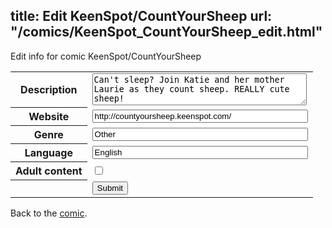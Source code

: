 title: Edit KeenSpot/CountYourSheep
url: "/comics/KeenSpot_CountYourSheep_edit.html"
---
Edit info for comic KeenSpot/CountYourSheep

<form name="comic" action="http://gaepostmail.appspot.com/comic/" method="post">
<table class="comicinfo">
<tr>
<th>Description</th><td><textarea name="description" cols="40" rows="3">Can't sleep? Join Katie and her mother Laurie as they count sheep. REALLY cute sheep!</textarea></td>
</tr>
<tr>
<th>Website</th><td><input type="text" name="url" value="http://countyoursheep.keenspot.com/" size="40"/></td>
</tr>
<tr>
<th>Genre</th><td><input type="text" name="genre" value="Other" size="40"/></td>
</tr>
<tr>
<th>Language</th><td><input type="text" name="language" value="English" size="40"/></td>
</tr>
<tr>
<th>Adult content</th><td><input type="checkbox" name="adult" value="adult" /></td>
</tr>
<tr>
<th></th><td>
<input type="hidden" name="comic" value="KeenSpot_CountYourSheep" />
<input type="submit" name="submit" value="Submit" />
</td>
</tr>
</table>
</form>

Back to the [comic](KeenSpot_CountYourSheep.html).
